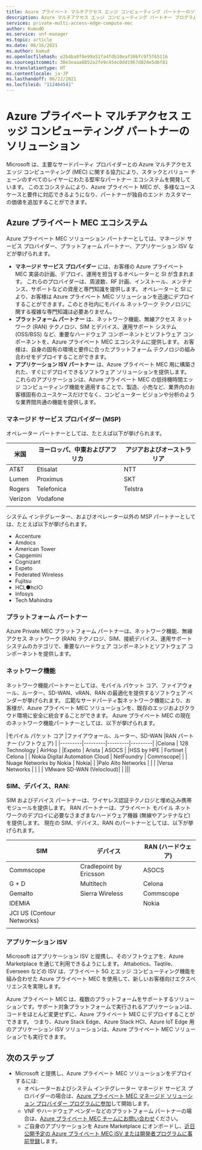 ```yaml
---
title: Azure プライベート マルチアクセス エッジ コンピューティング パートナーのソリューション
description: Azure マルチアクセス エッジ コンピューティング パートナー プログラムについて説明します。
services: private-multi-access-edge-compute-mec
author: KumudD
ms.service: vnf-manager
ms.topic: article
ms.date: 06/16/2021
ms.author: kumud
ms.openlocfilehash: e2b4ba0f8e99a51fa4fdb10eaf30bfc9f5f65116
ms.sourcegitcommit: 30e3eaaa8852a2fe9c454c0dd1967d824e5d6f81
ms.translationtype: HT
ms.contentlocale: ja-JP
ms.lasthandoff: 06/22/2021
ms.locfileid: "112464541"
---
```

# <a name="azure-private-multi-access-edge-compute-partner-solutions"></a>Azure プライベート マルチアクセス エッジ コンピューティング パートナーのソリューション
Microsoft は、主要なサードパーティ プロバイダーとの Azure マルチアクセス エッジ コンピューティング (MEC) に関する協力により、スタックとバリュー チェーンのすべてのレイヤーにわたる堅牢なパートナー エコシステムを開発しています。 このエコシステムにより、Azure プライベート MEC が、多様なユース ケースと要件に対応できるようになり、パートナーが独自のエンド カスタマーの価値を追加することができます。
 
## <a name="azure-private-mec-ecosystem"></a>Azure プライベート MEC エコシステム
Azure プライベート MEC ソリューション パートナーとしては、マネージド サービス プロバイダー、プラットフォーム パートナー、アプリケーション ISV などが挙げられます。 
- **マネージド サービス プロバイダー** には、お客様の Azure プライベート MEC 実装の計画、デプロイ、運用を担当するオペレーターと SI が含まれます。 これらのプロバイダーは、周波数、RF 計画、インストール、メンテナンス、サポートなどの資産と専門知識を提供します。 オペレーターと SI により、お客様は Azure プライベート MEC ソリューションを迅速にデプロイすることができます。このとき社内にモバイル ネットワーク テクノロジに関する複雑な専門知識は必要ありません。 
- **プラットフォーム パートナー** は、ネットワーク機能、無線アクセス ネットワーク (RAN) テクノロジ、SIM とデバイス、運用サポート システム (OSS/BSS) など、重要なハードウェア コンポーネントとソフトウェア コンポーネントを、Azure プライベート MEC エコシステムに提供します。 お客様は、自身の固有の環境と要件に合ったプラットフォーム テクノロジの組み合わせをデプロイすることができます。 
- **アプリケーション ISV パートナー** は、Azure プライベート MEC 用に構築された、すぐにデプロイできるソフトウェア ソリューションを提供します。 これらのアプリケーションは、Azure プライベート MEC の低待機時間エッジ コンピューティング機能を適用することで、製造、小売など、業界内のお客様固有のユースケースだけでなく、コンピューター ビジョンや分析のような業界間共通の機能を提供します。
### <a name="managed-service-providers-msps"></a>マネージド サービス プロバイダー (MSP)
オペレーター パートナーとしては、たとえば以下が挙げられます。

|米国 |ヨーロッパ、中東およびアフリカ |アジアおよびオーストラリア |
|---------|---------|---------|
|AT&T   |      Etisalat    |   NTT      |
|Lumen   |     Proximus    |    SKT     |
|Rogers |     Telefonica    |     Telstra    |
|Verizon    |   Vodafone      |         |
|    |         |         |


システム インテグレーター、およびオペレーター以外の MSP パートナーとしては、たとえば以下が挙げられます。
- Accenture
- Amdocs
- American Tower
- Capgemini
- Cognizant
- Expeto
- Federated Wireless
- Fujitsu
- HCL●hcl○
- Infosys
- Tech Mahindra



### <a name="platform-partners"></a>プラットフォーム パートナー
Azure Private MEC プラットフォーム パートナーは、ネットワーク機能、無線アクセス ネットワーク (RAN) テクノロジ、SIM、接続デバイス、運用サポート システムのカテゴリで、重要なハードウェア コンポーネントとソフトウェア コンポーネントを提供します。

### <a name="network-functions"></a>ネットワーク機能
ネットワーク機能パートナーとしては、モバイル パケット コア、ファイアウォール、ルーター、SD-WAN、vRAN、RAN の最適化を提供するソフトウェア ベンダーが挙げられます。 広範なサードパーティ製ネットワーク機能により、お客様が、Azure プライベート MEC ソリューションを、既存のエッジおよびクラウド環境に安全に統合することができます。 Azure プライベート MEC の現在のネットワーク機能パートナーとしては、以下が挙げられます。


|モバイル パケット コア |ファイアウォール、ルーター、SD-WAN |RAN パートナー (ソフトウェア) |
|---------|---------|---------|---------|
|Celona  |   128 Technology      |    AirHop   |
|Expeto   |      Arista   |         ASOCS  |
|HSS by HPE    |  Fortinet    |   Celona      |
| Nokia Digital Automation Cloud  | NetFoundry |  Commscope|
| | Nuage Networks by Nokia |  Nokia|
|  |Palo Alto Networks |  |
|  |Versa Networks |  |
|  | VMware SD-WAN (Velocloud)|  |
|||
    
            
### <a name="sim-device--ran"></a>SIM、デバイス、RAN:
SIM およびデバイス パートナーは、ワイヤレス認証テクノロジと埋め込み携帯モジュールを提供します。 RAN パートナーは、プライベート モバイル ネットワークのデプロイに必要なさまざまなハードウェア機器 (無線やアンテナなど) を提供します。 現在の SIM、デバイス、RAN のパートナーとしては、以下が挙げられます。

|SIM|デバイス |RAN (ハードウェア)|
|---------|---------|---------|
|Commscope   |  Cradlepoint by Ericsson    |ASOCS |
|G + D     |     Multitech |Celona |
|Gemalto    |  Sierra Wireless        |Commscope |
|IDEMIA  |         |Nokia |
|   JCI US (Contour Networks)  |         ||
||||

### <a name="application-isvs"></a>アプリケーション ISV
Microsoft はアプリケーション ISV と提携し、そのソフトウェアを、Azure Marketplace を通じて利用できるようにします。 Attabotics、Taqtile、Everseen などの ISV は、プライベート 5G とエッジ コンピューティング機能を組み合わせた Azure プライベート MEC を使用して、新しいお客様向けエクスペリエンスを実現します。

Azure プライベート MEC は、複数のプラットフォームをサポートするソリューションです。サポート対象プラットフォームで実行されるアプリケーションは、コードをほとんど変更せずに、Azure プライベート MEC にデプロイすることができます。 つまり、Azure Stack Edge、Azure Stack HCI、Azure IoT Edge 用のアプリケーション ISV ソリューションは、Azure プライベート MEC ソリューションでも実行できます。 

## <a name="next-steps"></a>次のステップ
- Microsoft と提携し、Azure プライベート MEC ソリューションをデプロイするには:
    - オペレーターおよびシステム インテグレーター マネージド サービス プロバイダーの場合は、[Azure プライベート MEC マネージド ソリューション プロバイダー プログラムに参加](https://aka.ms/privateMECmsp)して開始します。
    - VNF やハードウェア ベンダーなどのプラットフォーム パートナーの場合は、[Azure プライベート MEC チームにお問い合わせ](https://aka.ms/privateMEC_ISV)ください。
    - ご自身のアプリケーションを Azure Marketplace にオンボードし、[近日公開予定の Azure プライベート MEC ISV または開発者プログラムに事前登録](https://aka.ms/privateMECpartnerprogram)します。



